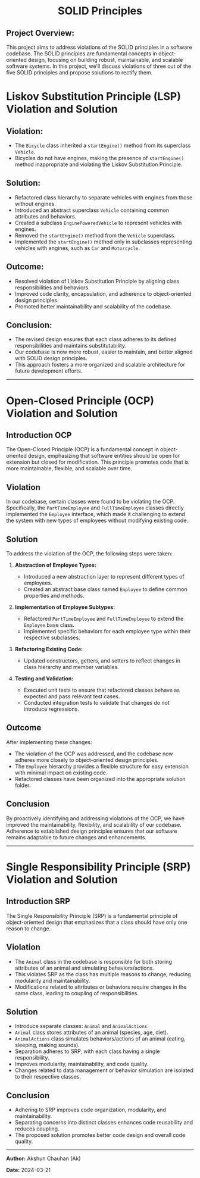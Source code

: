
<div style="text-align:center">

# SOLID Principles
</div>

## Project Overview:
This project aims to address violations of the SOLID principles in a software codebase. The SOLID principles are fundamental concepts in object-oriented design, focusing on building robust, maintainable, and scalable software systems. In this project, we'll discuss violations of three out of the five SOLID principles and propose solutions to rectify them.
# Liskov Substitution Principle (LSP)  Violation and Solution


## Violation:

- The `Bicycle` class inherited a `startEngine()` method from its superclass `Vehicle`.
- Bicycles do not have engines, making the presence of `startEngine()` method inappropriate and violating the Liskov Substitution Principle.

## Solution:

- Refactored class hierarchy to separate vehicles with engines from those without engines.
- Introduced an abstract superclass `Vehicle` containing common attributes and behaviors.
- Created a subclass `EnginePoweredVehicle` to represent vehicles with engines.
- Removed the `startEngine()` method from the `Vehicle` superclass.
- Implemented the `startEngine()` method only in subclasses representing vehicles with engines, such as `Car` and `Motorcycle`.

## Outcome:

- Resolved violation of Liskov Substitution Principle by aligning class responsibilities and behaviors.
- Improved code clarity, encapsulation, and adherence to object-oriented design principles.
- Promoted better maintainability and scalability of the codebase.

## Conclusion:

- The revised design ensures that each class adheres to its defined responsibilities and maintains substitutability.
- Our codebase is now more robust, easier to maintain, and better aligned with SOLID design principles.
- This approach fosters a more organized and scalable architecture for future development efforts.

---
# Open-Closed Principle (OCP) Violation and Solution

## Introduction OCP
The Open-Closed Principle (OCP) is a fundamental concept in object-oriented design, emphasizing that software entities should be open for extension but closed for modification. This principle promotes code that is more maintainable, flexible, and scalable over time.

## Violation
In our codebase, certain classes were found to be violating the OCP. Specifically, the `PartTimeEmployee` and `FullTimeEmployee` classes directly implemented the `Employee` interface, which made it challenging to extend the system with new types of employees without modifying existing code.

## Solution
To address the violation of the OCP, the following steps were taken:

1. **Abstraction of Employee Types:**
    - Introduced a new abstraction layer to represent different types of employees.
    - Created an abstract base class named `Employee` to define common properties and methods.

2. **Implementation of Employee Subtypes:**
    - Refactored `PartTimeEmployee` and `FullTimeEmployee` to extend the `Employee` base class.
    - Implemented specific behaviors for each employee type within their respective subclasses.

3. **Refactoring Existing Code:**
    - Updated constructors, getters, and setters to reflect changes in class hierarchy and member variables.

4. **Testing and Validation:**
    - Executed unit tests to ensure that refactored classes behave as expected and pass relevant test cases.
    - Conducted integration tests to validate that changes do not introduce regressions.

## Outcome
After implementing these changes:
- The violation of the OCP was addressed, and the codebase now adheres more closely to object-oriented design principles.
- The `Employee` hierarchy provides a flexible structure for easy extension with minimal impact on existing code.
- Refactored classes have been organized into the appropriate solution folder.

## Conclusion
By proactively identifying and addressing violations of the OCP, we have improved the maintainability, flexibility, and scalability of our codebase. Adherence to established design principles ensures that our software remains adaptable to future changes and enhancements.

---


# Single Responsibility Principle (SRP) Violation and Solution

## Introduction SRP
The Single Responsibility Principle (SRP) is a fundamental principle of object-oriented design that emphasizes that a class should have only one reason to change.

## Violation
- The `Animal` class in the codebase is responsible for both storing attributes of an animal and simulating behaviors/actions.
- This violates SRP as the class has multiple reasons to change, reducing modularity and maintainability.
- Modifications related to attributes or behaviors require changes in the same class, leading to coupling of responsibilities.

## Solution
- Introduce separate classes: `Animal` and `AnimalActions`.
- `Animal` class stores attributes of an animal (species, age, diet).
- `AnimalActions` class simulates behaviors/actions of an animal (eating, sleeping, making sounds).
- Separation adheres to SRP, with each class having a single responsibility.
- Improves modularity, maintainability, and code quality.
- Changes related to data management or behavior simulation are isolated to their respective classes.

## Conclusion
- Adhering to SRP improves code organization, modularity, and maintainability.
- Separating concerns into distinct classes enhances code reusability and reduces coupling.
- The proposed solution promotes better code design and overall code quality.

---
**Author:** Akshun Chauhan (Ak)

**Date:** 2024-03-21
